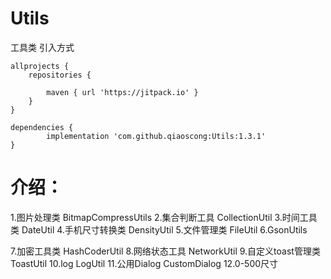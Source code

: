 # Utils
工具类
引入方式


	allprojects {
		repositories {
		
			maven { url 'https://jitpack.io' }
		}
	}
  
  	dependencies {
	        implementation 'com.github.qiaoscong:Utils:1.3.1'
	}
	
# 介绍：
  1.图片处理类
     BitmapCompressUtils
  2.集合判断工具
     CollectionUtil
  3.时间工具类
    DateUtil
  4.手机尺寸转换类
    DensityUtil
  5.文件管理类
    FileUtil
  6.GsonUtils
    
  7.加密工具类
    HashCoderUtil
  8.网络状态工具
    NetworkUtil
  9.自定义toast管理类
    ToastUtil
  10.log
     LogUtil
  11.公用Dialog
     CustomDialog
  12.0-500尺寸
